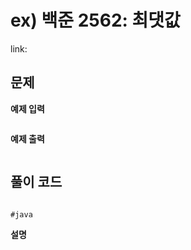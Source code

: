 # ex) 백준 2562: 최댓값
link:  

## 문제


**예제 입력**
```

```

**예제 출력**
```

```

## 풀이 코드

``` java

```
`#java`

**설명**    
